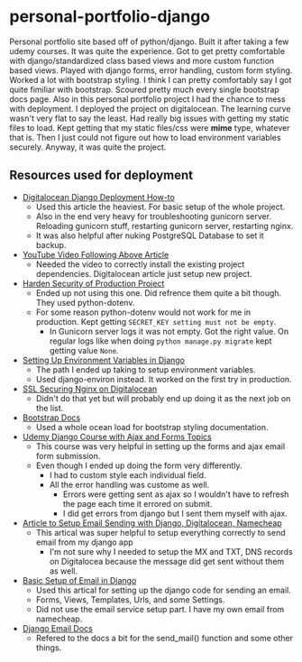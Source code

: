 # personal-portfolio-django
Personal portfolio site based off of python/django. Built it after taking a few udemy courses. It was quite the experience. Got to get pretty comfortable with django/standardized class based views and more custom function based views. Played with django forms, error handling, custom form styling. Worked a lot with bootstrap styling. I think I can pretty comfortably say I got quite fimiliar with bootstrap. Scoured pretty much every single bootstrap docs page. Also in this personal portfolio project I had the chance to mess with deployment. I deployed the project on digitalocean. The learning curve wasn't very flat to say the least. Had really big issues with getting my static files to load. Kept getting that my static files/css were **mime** type, whatever that is. Then I just could not figure out how to load environment variables securely. Anyway, it was quite the project.

## Resources used for deployment
- [Digitalocean Django Deployment How-to](https://www.digitalocean.com/community/tutorials/how-to-set-up-django-with-postgres-nginx-and-gunicorn-on-ubuntu-20-04)
  - Used this article the heaviest. For basic setup of the whole project.
  - Also in the end very heavy for troubleshooting gunicorn server. Reloading gunicorn stuff, restarting gunicorn server, restarting nginx.
  - It was also helpful after nuking PostgreSQL Database to set it backup.
- [YouTube Video Following Above Article](https://www.youtube.com/watch?v=BrVHwQ-SJUA)
  - Needed the video to correctly install the existing project dependencies. Digitalocean article just setup new project.
- [Harden Security of Production Project](https://www.digitalocean.com/community/tutorials/how-to-harden-your-production-django-project)
  - Ended up not using this one. Did refrence them quite a bit though. They used python-dotenv.
  - For some reason python-dotenv would not work for me in production. Kept getting `SECRET_KEY setting must not be empty`.
    - In Gunicorn server logs it was not empty. Got the right value. On regular logs like when doing `python manage.py migrate` kept getting value `None`.
- [Setting Up Environment Variables in Django](https://alicecampkin.medium.com/how-to-set-up-environment-variables-in-django-f3c4db78c55f)
  - The path I ended up taking to setup environment variables.
  - Used django-environ instead. It worked on the first try in production.
- [SSL Securing Nginx on Digitalocean](https://www.digitalocean.com/community/tutorials/how-to-secure-nginx-with-let-s-encrypt-on-ubuntu-20-04)
  - Didn't do that yet but will probably end up doing it as the next job on the list.
- [Bootstrap Docs](https://getbootstrap.com/docs/5.0/getting-started/introduction/)
  - Used a whole ocean load for bootstrap styling documentation.
- [Udemy Django Course with Ajax and Forms Topics](https://www.udemy.com/course/mastering-django-part-1-forms-class-based-views-ajax/learn/lecture/13680906#overview)
  - This course was very helpful in setting up the forms and ajax email form submission.
  - Even though I ended up doing the form very differently.
    - I had to custom style each individual field.
    - All the error handling was custome as well.
      - Errors were getting sent as ajax so I wouldn't have to refresh the page each time it errored on submit.
      - I did get errors from django but I sent them myself with ajax.
- [Article to Setup Email Sending with Django, Digitalocean, Namecheap](https://moonbooks.org/Articles/How-to-create-and-send-an-email-with-a-django-based-website-using-namecheap-and-digitalocean-/)
  - This artical was super helpful to setup everything correctly to send email from my django app
    - I'm not sure why I needed to setup the MX and TXT, DNS records on Digitalocea because the message did get sent without them as well.
- [Basic Setup of Email in Django](https://learndjango.com/tutorials/django-email-contact-form)
  - Used this artical for setting up the django code for sending an email.
  - Forms, Views, Templates, Urls, and some Settings.
  - Did not use the email service setup part. I have my own email from namecheap.
- [Django Email Docs](https://docs.djangoproject.com/en/3.2/topics/email/)
  - Refered to the docs a bit for the send_mail() function and some other things.
